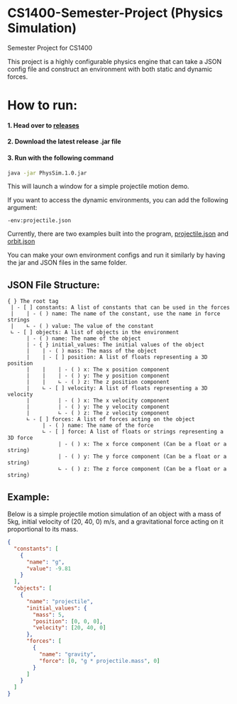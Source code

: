 # CS1400-Semester-Project (Physics Simulation)
Semester Project for CS1400

This project is a highly configurable physics engine that can take a JSON config file and construct an environment with both static and dynamic forces.


# How to run:
#### 1. Head over to [releases](https://github.com/Its-Cryptic/CS1400-Semester-Project/releases)
#### 2. Download the latest release .jar file
#### 3. Run with the following command
```bash
java -jar PhysSim.1.0.jar
```
This will launch a window for a simple projectile motion demo.

If you want to access the dynamic environments, you can add the following argument:
```
-env:projectile.json
```
Currently, there are two examples built into the program, [projectile.json](https://github.com/Its-Cryptic/CS1400-Semester-Project/blob/main/src/main/resources/projectile.json) and [orbit.json](https://github.com/Its-Cryptic/CS1400-Semester-Project/blob/main/src/main/resources/orbit.json)

You can make your own environment configs and run it similarly by having the jar and JSON files in the same folder.

## JSON File Structure:
```
{ } The root tag
 | - [ ] constants: A list of constants that can be used in the forces
 |    | - ( ) name: The name of the constant, use the name in force strings
 |    ∟ - ( ) value: The value of the constant
 ∟ - [ ] objects: A list of objects in the environment
      | - ( ) name: The name of the object
      | - { } initial_values: The initial values of the object
      |    | - ( ) mass: The mass of the object
      |    | - [ ] position: A list of floats representing a 3D position
      |    |    | - ( ) x: The x position component
      |    |    | - ( ) y: The y position component
      |    |    ∟ - ( ) z: The z position component
      |    ∟ - [ ] velocity: A list of floats representing a 3D velocity
      |         | - ( ) x: The x velocity component
      |         | - ( ) y: The y velocity component
      |         ∟ - ( ) z: The z velocity component
      ∟ - [ ] forces: A list of forces acting on the object
           | - ( ) name: The name of the force
           ∟ - [ ] force: A list of floats or strings representing a 3D force
                | - ( ) x: The x force component (Can be a float or a string)
                | - ( ) y: The y force component (Can be a float or a string)
                ∟ - ( ) z: The z force component (Can be a float or a string)
```

## Example:
Below is a simple projectile motion simulation of an object with a mass of 5kg, initial velocity of (20, 40, 0) m/s, and a gravitational force acting on it proportional to its mass.
```json
{
  "constants": [
    {
      "name": "g",
      "value": -9.81
    }
  ],
  "objects": [
    {
      "name": "projectile",
      "initial_values": {
        "mass": 5,
        "position": [0, 0, 0],
        "velocity": [20, 40, 0]
      },
      "forces": [
        {
          "name": "gravity",
          "force": [0, "g * projectile.mass", 0]
        }
      ]
    }
  ]
}
```
